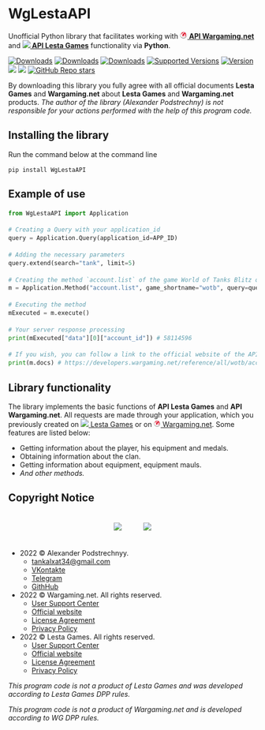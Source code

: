 # WgLestaAPI

Unofficial Python library that facilitates working with **<a href="https://developers.wargaming.net"><img src="docs/icons/wg.ico" width=15px> API Wargaming.net</a>** and **<a href="https://developers.lesta.ru"><img src="docs/icons/lesta.ico" width=15px> API Lesta Games</a>** functionality via **Python**.

[![Downloads](https://static.pepy.tech/personalized-badge/wglestaapi?period=total&units=international_system&left_color=grey&right_color=blue&left_text=downloads)](https://pepy.tech/project/wglestaapi)
[![Downloads](https://static.pepy.tech/personalized-badge/wglestaapi?period=month&units=international_system&left_color=grey&right_color=blue&left_text=downloads/month)](https://pepy.tech/project/wglestaapi)
[![Downloads](https://static.pepy.tech/personalized-badge/wglestaapi?period=week&units=international_system&left_color=grey&right_color=blue&left_text=downloads/week)](https://pepy.tech/project/wglestaapi)
[![Supported Versions](https://img.shields.io/pypi/pyversions/wglestaapi)](https://pypi.org/project/wglestaapi)
[![Version](https://img.shields.io/pypi/v/wglestaapi?color=success)](https://pypi.org/project/wglestaapi)
[![](https://img.shields.io/pypi/format/wglestaapi)](https://pypi.org/project/wglestaapi)
[![](https://img.shields.io/pypi/wheel/wglestaapi)](https://pypi.org/project/wglestaapi)
[![GitHub Repo stars](https://img.shields.io/github/stars/tankalxat34/wglestaapi?style=social)](https://github.com/tankalxat34/wglestaapi)

By downloading this library you fully agree with all official documents **Lesta Games** and **Wargaming.net** about **Lesta Games** and **Wargaming.net** products. *The author of the library (Alexander Podstrechny) is not responsible for your actions performed with the help of this program code.*

## Installing the library

Run the command below at the command line

```
pip install WgLestaAPI
```

## Example of use

```py
from WgLestaAPI import Application

# Creating a Query with your application_id
query = Application.Query(application_id=APP_ID)

# Adding the necessary parameters
query.extend(search="tank", limit=5)

# Creating the method `account.list` of the game World of Tanks Blitz on the EU-region with the passed parameters
m = Application.Method("account.list", game_shortname="wotb", query=query, region="eu")

# Executing the method
mExecuted = m.execute()

# Your server response processing
print(mExecuted["data"][0]["account_id"]) # 58114596

# If you wish, you can follow a link to the official website of the API owner with documentation
print(m.docs) # https://developers.wargaming.net/reference/all/wotb/account/list/
```

## Library functionality

The library implements the basic functions of **API Lesta Games** and **API Wargaming.net**. All requests are made through your application, which you previously created on [<img src="docs/icons/lesta.ico" width=14px> Lesta Games](https://developers.lesta.ru/applications/) or on [<img src="docs/icons/wg.ico" width=14px> Wargaming.net](https://developers.wargaming.net/applications/). Some features are listed below:
- Getting information about the player, his equipment and medals.
- Obtaining information about the clan.
- Getting information about equipment, equipment mauls.
- *And other methods.*

## Copyright Notice

<div style="justify-content: center; text-align: center;">
<a href="https://developers.wargaming.net/"><img src="https://developers.wargaming.net/static/1.12.2/assets/img/header/wg_logo.png" width="150px" style="margin: 20px;"></a>
<a href="https://developers.lesta.ru/"><img src="https://developers.lesta.ru/static/1.13.1_lst/assets/img/header/lesta_dev_logo.png" width="178px" style="margin: 20px;"></a>
</div>

- 2022 © Alexander Podstrechnyy. 
    - [tankalxat34@gmail.com](mailto:tankalxat34@gmail.com?subject=lestagamesapi)
    - [VKontakte](https://vk.com/tankalxat34)
    - [Telegram](https://tankalxat34.t.me)
    - [GithHub](https://github.com/tankalxat34/wglestaapi)
- 2022 © Wargaming.net. All rights reserved.
    - [User Support Center](http://support.wargaming.net/)
    - [Official website](https://wargaming.net/)
    - [License Agreement](https://eu.wargaming.net/user_agreement/)
    - [Privacy Policy](https://eu.wargaming.net/privacy_policy/)
- 2022 © Lesta Games. All rights reserved. 
    - [User Support Center](https://lesta.ru/support/)
    - [Official website](https://lesta.ru/)
    - [License Agreement](https://developers.lesta.ru/documentation/rules/agreement/)
    - [Privacy Policy](https://legal.lesta.ru/privacy-policy/)

*This program code is not a product of Lesta Games and was developed according to Lesta Games DPP rules.*

*This program code is not a product of Wargaming.net and is developed according to WG DPP rules.*